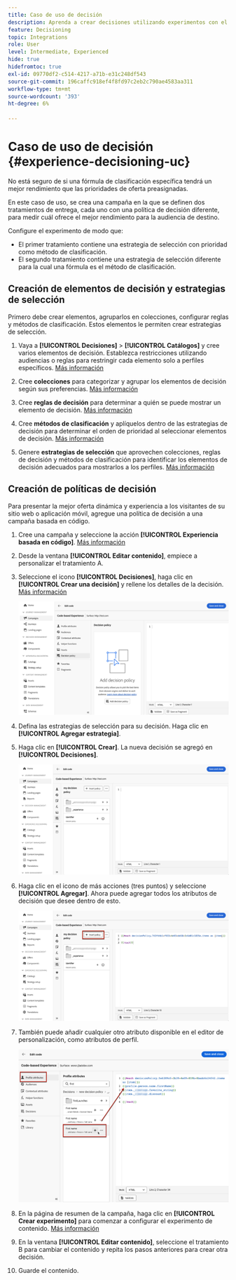 ```yaml
---
title: Caso de uso de decisión
description: Aprenda a crear decisiones utilizando experimentos con el canal basado en código
feature: Decisioning
topic: Integrations
role: User
level: Intermediate, Experienced
hide: true
hidefromtoc: true
exl-id: 09770df2-c514-4217-a71b-e31c248df543
source-git-commit: 196caffc918ef4f8fd97c2eb2c790ae4583aa311
workflow-type: tm+mt
source-wordcount: '393'
ht-degree: 6%

---
```


# Caso de uso de decisión {#experience-decisioning-uc}

No está seguro de si una fórmula de clasificación específica tendrá un mejor rendimiento que las prioridades de oferta preasignadas.

En este caso de uso, se crea una campaña en la que se definen dos tratamientos de entrega, cada uno con una política de decisión diferente, para medir cuál ofrece el mejor rendimiento para la audiencia de destino.

Configure el experimento de modo que:

* El primer tratamiento contiene una estrategia de selección con prioridad como método de clasificación.
* El segundo tratamiento contiene una estrategia de selección diferente para la cual una fórmula es el método de clasificación.


## Creación de elementos de decisión y estrategias de selección

Primero debe crear elementos, agruparlos en colecciones, configurar reglas y métodos de clasificación. Estos elementos le permiten crear estrategias de selección.

1. Vaya a **[!UICONTROL Decisiones]** > **[!UICONTROL Catálogos]** y cree varios elementos de decisión. Establezca restricciones utilizando audiencias o reglas para restringir cada elemento solo a perfiles específicos. [Más información](items.md)

   <!--
   1. From the items list, click the **[!UICONTROL Edit schema]** button  and edit the custom attributes if needed. [Learn how to work with catalogs](catalogs.md)-->

1. Cree **colecciones** para categorizar y agrupar los elementos de decisión según sus preferencias. [Más información](collections.md)

1. Cree **reglas de decisión** para determinar a quién se puede mostrar un elemento de decisión. [Más información](rules.md)

1. Cree **métodos de clasificación** y aplíquelos dentro de las estrategias de decisión para determinar el orden de prioridad al seleccionar elementos de decisión. [Más información](ranking.md)

1. Genere **estrategias de selección** que aprovechen colecciones, reglas de decisión y métodos de clasificación para identificar los elementos de decisión adecuados para mostrarlos a los perfiles. [Más información](selection-strategies.md)

## Creación de políticas de decisión

Para presentar la mejor oferta dinámica y experiencia a los visitantes de su sitio web o aplicación móvil, agregue una política de decisión a una campaña basada en código.

<!--Define two delivery treatments each containing a different decision policy.-->

1. Cree una campaña y seleccione la acción **[!UICONTROL Experiencia basada en código]**. [Más información](../code-based/create-code-based.md)

1. Desde la ventana **[!UICONTROL Editar contenido]**, empiece a personalizar el tratamiento A.

1. Seleccione el icono **[!UICONTROL Decisiones]**, haga clic en **[!UICONTROL Crear una decisión]** y rellene los detalles de la decisión. [Más información](create-decision.md)

   ![](assets/decision-code-based-create.png)

1. Defina las estrategias de selección para su decisión. Haga clic en **[!UICONTROL Agregar estrategia]**.

1. Haga clic en **[!UICONTROL Crear]**. La nueva decisión se agregó en **[!UICONTROL Decisiones]**.

   ![](assets/decision-code-based-decision-added.png)

1. Haga clic en el icono de más acciones (tres puntos) y seleccione **[!UICONTROL Agregar]**. Ahora puede agregar todos los atributos de decisión que desee dentro de esto.

   ![](assets/decision-code-based-add-decision.png)

1. También puede añadir cualquier otro atributo disponible en el editor de personalización, como atributos de perfil.

   ![](assets/decision-code-based-decision-profile-attribute.png)

1. En la página de resumen de la campaña, haga clic en **[!UICONTROL Crear experimento]** para comenzar a configurar el experimento de contenido. [Más información](../content-management/content-experiment.md)

1. En la ventana **[!UICONTROL Editar contenido]**, seleccione el tratamiento B para cambiar el contenido y repita los pasos anteriores para crear otra decisión.

1. Guarde el contenido.
